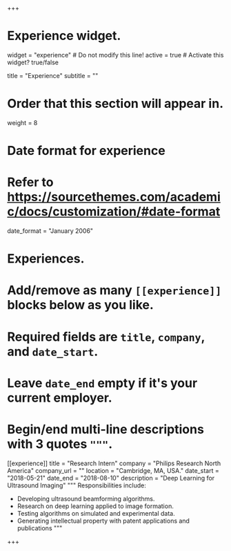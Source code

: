 +++
# Experience widget.
widget = "experience"  # Do not modify this line!
active = true  # Activate this widget? true/false

title = "Experience"
subtitle = ""

# Order that this section will appear in.
weight = 8

# Date format for experience
#   Refer to https://sourcethemes.com/academic/docs/customization/#date-format
date_format = "January 2006"

# Experiences.
#   Add/remove as many `[[experience]]` blocks below as you like.
#   Required fields are `title`, `company`, and `date_start`.
#   Leave `date_end` empty if it's your current employer.
#   Begin/end multi-line descriptions with 3 quotes `"""`.
[[experience]]
  title = "Research Intern"
  company = "Philips Research North America"
  company_url = ""
  location = "Cambridge, MA, USA."
  date_start = "2018-05-21"
  date_end = "2018-08-10"
  description = "Deep Learning for Ultrasound Imaging"
  """
  Responsibilities include:
  
  * Developing ultrasound beamforming algorithms.
  * Research on deep learning applied to image formation.
  * Testing algorithms on simulated and experimental data.
  * Generating intellectual property with patent applications and publications
  """

+++

